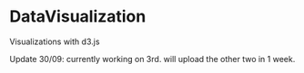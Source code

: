 # DataVisualization
Visualizations with d3.js 

Update 30/09: currently working on 3rd. will upload the other two in 1 week.

